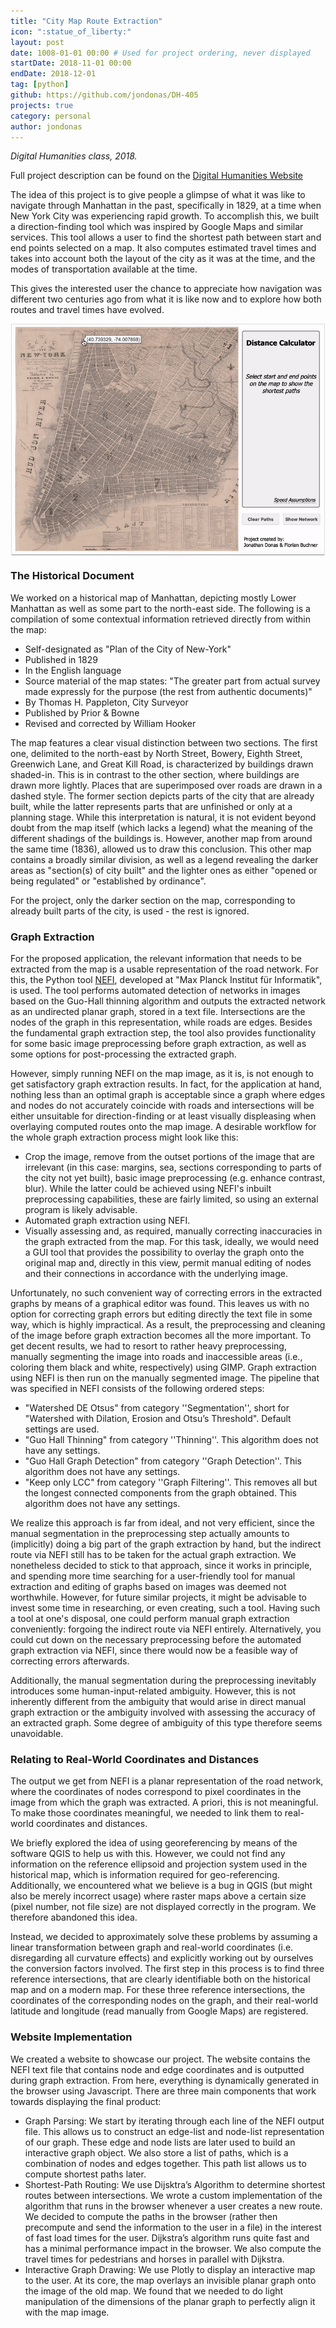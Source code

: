 ```yaml
---
title: "City Map Route Extraction"
icon: ":statue_of_liberty:"
layout: post
date: 1008-01-01 00:00 # Used for project ordering, never displayed
startDate: 2018-11-01 00:00
endDate: 2018-12-01
tag: [python]
github: https://github.com/jondonas/DH-405
projects: true
category: personal
author: jondonas
---
```


*Digital Humanities class, 2018.*

Full project description can be found on the [Digital Humanities Website](http://fdh.epfl.ch/index.php/Shortest-Path_Route_Extraction_From_City_Map)

The idea of this project is to give people a glimpse of what it was like to navigate through Manhattan in the past, specifically in 1829, at a time when New York City was experiencing rapid growth. To accomplish this, we built a direction-finding tool which was inspired by Google Maps and similar services. This tool allows a user to find the shortest path between start and end points selected on a map. It also computes estimated travel times and takes into account both the layout of the city as it was at the time, and the modes of transportation available at the time.

This gives the interested user the chance to appreciate how navigation was different two centuries ago from what it is like now and to explore how both routes and travel times have evolved.

<kbd><img src="/assets/images/dh_demo.gif" width="500" style="border: 1px solid #ddd; display: block; margin-left: auto; margin-right: auto;"></kbd>

### The Historical Document

We worked on a historical map of Manhattan, depicting mostly Lower Manhattan as well as some part to the north-east side. The following is a compilation of some contextual information retrieved directly from within the map:

* Self-designated as "Plan of the City of New-York"
* Published in 1829
* In the English language
* Source material of the map states: "The greater part from actual survey made expressly for the purpose (the rest from authentic documents)"
* By Thomas H. Pappleton, City Surveyor
* Published by Prior & Bowne
* Revised and corrected by William Hooker

The map features a clear visual distinction between two sections. The first one, delimited to the north-east by North Street, Bowery, Eighth Street, Greenwich Lane, and Great Kill Road, is characterized by buildings drawn shaded-in. This is in contrast to the other section, where buildings are drawn more lightly. Places that are superimposed over roads are drawn in a dashed style. The former section depicts parts of the city that are already built, while the latter represents parts that are unfinished or only at a planning stage. While this interpretation is natural, it is not evident beyond doubt from the map itself (which lacks a legend) what the meaning of the different shadings of the buildings is. However, another map from around the same time (1836), allowed us to draw this conclusion. This other map contains a broadly similar division, as well as a legend revealing the darker areas as "section(s) of city built" and the lighter ones as either "opened or being regulated" or "established by ordinance".

For the project, only the darker section on the map, corresponding to already built parts of the city, is used - the rest is ignored.

### Graph Extraction
For the proposed application, the relevant information that needs to be extracted from the map is a usable representation of the road network. For this, the Python tool [NEFI](http://nefi.mpi-inf.mpg.de), developed at "Max Planck Institut für Informatik", is used. The tool performs automated detection of networks in images based on the Guo-Hall thinning algorithm and outputs the extracted network as an undirected planar graph, stored in a text file. Intersections are the nodes of the graph in this representation, while roads are edges. Besides the fundamental graph extraction step, the tool also provides functionality for some basic image preprocessing before graph extraction, as well as some options for post-processing the extracted graph.

However, simply running NEFI on the map image, as it is, is not enough to get satisfactory graph extraction results. In fact, for the application at hand, nothing less than an optimal graph is acceptable since a graph where edges and nodes do not accurately coincide with roads and intersections will be either unsuitable for direction-finding or at least visually displeasing when overlaying computed routes onto the map image. A desirable workflow for the whole graph extraction process might look like this:
* Crop the image, remove from the outset portions of the image that are irrelevant (in this case: margins, sea, sections corresponding to parts of the city not yet built), basic image preprocessing (e.g. enhance contrast, blur). While the latter could be achieved using NEFI's inbuilt preprocessing capabilities, these are fairly limited, so using an external program is likely advisable.
* Automated graph extraction using NEFI.
* Visually assessing and, as required, manually correcting inaccuracies in the graph extracted from the map. For this task, ideally, we would need a GUI tool that provides the possibility to overlay the graph onto the original map and, directly in this view, permit manual editing of nodes and their connections in accordance with the underlying image.

Unfortunately, no such convenient way of correcting errors in the extracted graphs by means of a graphical editor was found. This leaves us with no option for correcting graph errors but editing directly the text file in some way, which is highly impractical. As a result, the preprocessing and cleaning of the image before graph extraction becomes all the more important. To get decent results, we had to resort to rather heavy preprocessing, manually segmenting the image into roads and inaccessible areas (i.e., coloring them black and white, respectively) using GIMP. Graph extraction using NEFI is then run on the manually segmented image. The pipeline that was specified in NEFI consists of the following ordered steps:
* "Watershed DE Otsus" from category ''Segmentation'', short for "Watershed with Dilation, Erosion and Otsu’s Threshold". Default settings are used.
* "Guo Hall Thinning" from category ''Thinning''. This algorithm does not have any settings.
* "Guo Hall Graph Detection" from category ''Graph Detection''. This algorithm does not have any settings.
* "Keep only LCC" from category ''Graph Filtering''. This removes all but the longest connected components from the graph obtained. This algorithm does not have any settings.

We realize this approach is far from ideal, and not very efficient, since the manual segmentation in the preprocessing step actually amounts to (implicitly) doing a big part of the graph extraction by hand, but the indirect route via NEFI still has to be taken for the actual graph extraction. We nonetheless decided to stick to that approach, since it works in principle, and spending more time searching for a user-friendly tool for manual extraction and editing of graphs based on images was deemed not worthwhile. However, for future similar projects, it might be advisable to invest some time in researching, or even creating, such a tool. Having such a tool at one's disposal, one could perform manual graph extraction conveniently: forgoing the indirect route via NEFI entirely. Alternatively, you could cut down on the necessary preprocessing before the automated graph extraction via NEFI, since there would now be a feasible way of correcting errors afterwards.

Additionally, the manual segmentation during the preprocessing inevitably introduces some human-input-related ambiguity. However, this is not inherently different from the ambiguity that would arise in direct manual graph extraction or the ambiguity involved with assessing the accuracy of an extracted graph. Some degree of ambiguity of this type therefore seems unavoidable.

### Relating to Real-World Coordinates and Distances

The output we get from NEFI is a planar representation of the road network, where the coordinates of nodes correspond to pixel coordinates in the image from which the graph was extracted. A priori, this is not meaningful. To make those coordinates meaningful, we needed to link them to real-world coordinates and distances.

We briefly explored the idea of using georeferencing by means of the software QGIS to help us with this. However, we could not find any information on the reference ellipsoid and projection system used in the historical map, which is information required for geo-referencing. Additionally, we encountered what we believe is a bug in QGIS (but might also be merely incorrect usage) where raster maps above a certain size (pixel number, not file size) are not displayed correctly in the program. We therefore abandoned this idea.

Instead, we decided to approximately solve these problems by assuming a linear transformation between graph and real-world coordinates (i.e. disregarding all curvature effects) and explicitly working out by ourselves the conversion factors involved. The first step in this process is to find three reference intersections, that are clearly identifiable both on the historical map and on a modern map. For these three reference intersections, the coordinates of the corresponding nodes on the graph, and their real-world latitude and longitude (read manually from Google Maps) are registered.

### Website Implementation

We created a website to showcase our project. The website contains the NEFI text file that contains node and edge coordinates and is outputted during graph extraction. From here, everything is dynamically generated in the browser using Javascript. There are three main components that work towards displaying the final product:
* Graph Parsing: We start by iterating through each line of the NEFI output file. This allows us to construct an edge-list and node-list representation of our graph. These edge and node lists are later used to build an interactive graph object. We also store a list of paths, which is a combination of nodes and edges together. This path list allows us to compute shortest paths later.
* Shortest-Path Routing: We use Dijsktra’s Algorithm to determine shortest routes between intersections. We wrote a custom implementation of the algorithm that runs in the browser whenever a user creates a new route. We decided to compute the paths in the browser (rather then precompute and send the information to the user in a file) in the interest of fast load times for the user. Dijkstra’s algorithm runs quite fast and has a minimal performance impact in the browser. We also compute the travel times for pedestrians and horses in parallel with Dijkstra.
* Interactive Graph Drawing: We use Plotly to display an interactive map to the user. At its core, the map overlays an invisible planar graph onto the image of the old map. We found that we needed to do light manipulation of the dimensions of the planar graph to perfectly align it with the map image.
